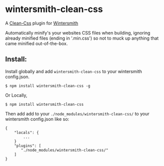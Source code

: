 wintersmith-clean-css
=====================

A [Clean-Css](https://github.com/GoalSmashers/clean-css) plugin for [Wintersmith](https://github.com/jnordberg/wintersmith)

Automatically minify's your websites CSS files when building, ignoring already
minified files (ending in '.min.css') so not to muck up anything that came minified
out-of-the-box.


## Install:

Install globally and add <code>wintersmith-clean-css</code> to your wintersmith config.json.
```
$ npm install wintersmith-clean-css -g
```

Or Locally,
```
$ npm install wintersmith-clean-css
```
Then add add to your <code>./node_modules/wintersmith-clean-css/</code> to your wintersmith config.json like so:

```
{
    "locals": {
        ...
    }
    "plugins": [
       "./node_modules/wintersmith-clean-css/"
    ]
}
```
